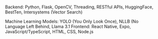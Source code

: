 Backend: Python, Flask, OpenCV, Threading, RESTful APIs, HuggingFace, BestTen, Intersystems (Vector Search)

Machine Learning Models: YOLO (You Only Look Once), NLLB (No Language Left Behind, Llama 3.1
Frontend: React Native, Expo, JavaScript/TypeScript, HTML, CSS, Node.js

